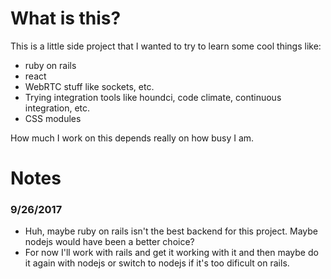 # What is this?

This is a little side project that I wanted to try to learn some cool things like:
- ruby on rails
- react
- WebRTC stuff like sockets, etc.
- Trying integration tools like houndci, code climate, continuous integration, etc.
- CSS modules

How much I work on this depends really on how busy I am.

# Notes

### 9/26/2017
- Huh, maybe ruby on rails isn't the best backend for this project. Maybe nodejs
would have been a better choice?
- For now I'll work with rails and get it working with it and then maybe do it again
with nodejs or switch to nodejs if it's too dificult on rails.
